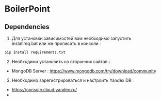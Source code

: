 # BoilerPoint

## Dependencies

1. Для установки зависимостей вам необходимо запустить installreq.bat или же прописать в консоли :

```sh
pip install requirements.txt
```


2. Необходимо установить со сторонних сайтов :

- MongoDB Server : https://www.mongodb.com/try/download/community


3. Необходимо зарегистрироваться и настроить Yandex DB :

- https://console.cloud.yandex.ru/ 
-
